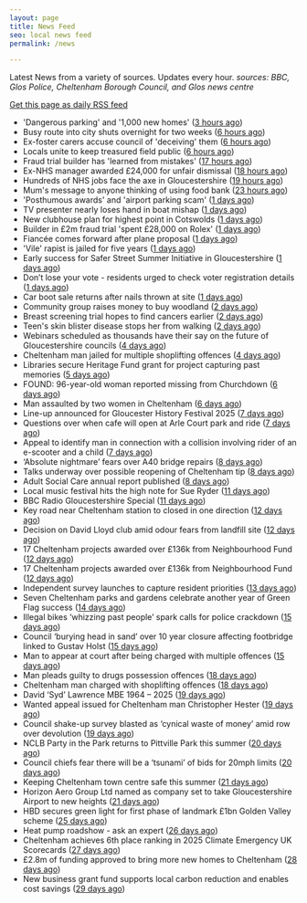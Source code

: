 ```yaml
---
layout: page
title: News Feed
seo: local news feed
permalink: /news

---
```


Latest News from a variety of sources. Updates every hour.
_sources: BBC, Glos Police, Cheltenham Borough Council, and Glos news centre_

[Get this page as daily RSS feed](/daily.rss)

<!-- news_marker starts -->
- 'Dangerous parking' and '1,000 new homes' ([3 hours ago](https://www.bbc.com/news/articles/cx2qlpqdp5yo?at_medium=RSS&at_campaign=rss))
- Busy route into city shuts overnight for two weeks ([6 hours ago](https://www.bbc.com/news/articles/c20160nlyg6o?at_medium=RSS&at_campaign=rss))
- Ex-foster carers accuse council of 'deceiving' them ([6 hours ago](https://www.bbc.com/news/articles/czxygwdn1pyo?at_medium=RSS&at_campaign=rss))
- Locals unite to keep treasured field public ([6 hours ago](https://www.bbc.com/news/videos/c80dlr7pz28o?at_medium=RSS&at_campaign=rss))
- Fraud trial builder has 'learned from mistakes' ([17 hours ago](https://www.bbc.com/news/articles/cly76y04990o?at_medium=RSS&at_campaign=rss))
- Ex-NHS manager awarded £24,000 for unfair dismissal ([18 hours ago](https://www.bbc.com/news/articles/czjm7ypgmy9o?at_medium=RSS&at_campaign=rss))
- Hundreds of NHS jobs face the axe in Gloucestershire ([19 hours ago](https://gloucesternewscentre.co.uk/hundreds-of-nhs-jobs-face-the-axe-in-gloucestershire/))
- Mum's message to anyone thinking of using food bank ([23 hours ago](https://www.bbc.com/news/articles/cly8yv3e1weo?at_medium=RSS&at_campaign=rss))
- 'Posthumous awards' and 'airport parking scam' ([1 days ago](https://www.bbc.com/news/articles/c14g83686g6o?at_medium=RSS&at_campaign=rss))
- TV presenter nearly loses hand in boat mishap ([1 days ago](https://www.bbc.com/news/articles/cedv0zwgdyeo?at_medium=RSS&at_campaign=rss))
- New clubhouse plan for highest point in Cotswolds ([1 days ago](https://www.bbc.com/news/articles/cd7yxy2l50eo?at_medium=RSS&at_campaign=rss))
- Builder in £2m fraud trial 'spent £28,000 on Rolex' ([1 days ago](https://www.bbc.com/news/articles/c1dx5zd2dvyo?at_medium=RSS&at_campaign=rss))
- Fiancée comes forward after plane proposal ([1 days ago](https://www.bbc.com/news/articles/cvgnlk58zneo?at_medium=RSS&at_campaign=rss))
- 'Vile' rapist is jailed for five years ([1 days ago](https://www.bbc.com/news/articles/c3r4l79dd48o?at_medium=RSS&at_campaign=rss))
- Early success for Safer Street Summer Initiative in Gloucestershire ([1 days ago](https://gloucesternewscentre.co.uk/early-success-for-safer-street-summer-initiative-in-gloucestershire/))
- Don’t lose your vote - residents urged to check voter registration details ([1 days ago](https://www.cheltenham.gov.uk/news/article/3037/dont_lose_your_vote_-_residents_urged_to_check_voter_registration_details))
- Car boot sale returns after nails thrown at site ([1 days ago](https://www.bbc.com/news/articles/cvg3l6g6zmpo?at_medium=RSS&at_campaign=rss))
- Community group raises money to buy  woodland ([2 days ago](https://www.bbc.com/news/articles/crmvg871yzzo?at_medium=RSS&at_campaign=rss))
- Breast screening trial hopes to find cancers earlier ([2 days ago](https://www.bbc.com/news/articles/clyzm57yl0ko?at_medium=RSS&at_campaign=rss))
- Teen's skin blister disease stops her from walking ([2 days ago](https://www.bbc.com/news/articles/cvg8gml8rn2o?at_medium=RSS&at_campaign=rss))
- Webinars scheduled as thousands have their say on the future of Gloucestershire councils ([4 days ago](https://gloucesternewscentre.co.uk/webinars-scheduled-as-thousands-have-their-say-on-the-future-of-gloucestershire-councils/))
- Cheltenham man jailed for multiple shoplifting offences ([4 days ago](https://gloucesternewscentre.co.uk/cheltenham-man-jailed-for-multiple-shoplifting-offences/))
- Libraries secure Heritage Fund grant for project capturing past memories ([5 days ago](https://gloucesternewscentre.co.uk/libraries-secure-heritage-fund-grant-for-project-capturing-past-memories/))
- FOUND: 96-year-old woman reported missing from Churchdown ([6 days ago](https://gloucesternewscentre.co.uk/search-for-96-year-old-woman-reported-missing-from-churchdown/))
- Man assaulted by two women in Cheltenham ([6 days ago](https://gloucesternewscentre.co.uk/man-assaulted-by-two-women-in-cheltenham/))
- Line-up announced for Gloucester History Festival 2025 ([7 days ago](https://gloucesternewscentre.co.uk/line-up-announced-for-gloucester-history-festival-2025/))
- Questions over when cafe will open at Arle Court park and ride ([7 days ago](https://gloucesternewscentre.co.uk/questions-over-when-cafe-will-open-at-arle-court-park-and-ride/))
- Appeal to identify man in connection with a collision involving rider of an e-scooter and a child ([7 days ago](https://gloucesternewscentre.co.uk/appeal-to-identify-man-in-connection-with-a-collision-involving-rider-of-an-e-scooter-and-a-child/))
- ‘Absolute nightmare’ fears over A40 bridge repairs ([8 days ago](https://gloucesternewscentre.co.uk/absolute-nightmare-fears-over-a40-bridge-repairs/))
- Talks underway over possible reopening of Cheltenham tip ([8 days ago](https://gloucesternewscentre.co.uk/talks-underway-over-possible-reopening-of-cheltenham-tip/))
- Adult Social Care annual report published ([8 days ago](https://gloucesternewscentre.co.uk/adult-social-care-annual-report-published/))
- Local music festival hits the high note for Sue Ryder ([11 days ago](https://gloucesternewscentre.co.uk/local-music-festival-hits-the-high-note-for-sue-ryder/))
- BBC Radio Gloucestershire Special ([11 days ago](https://www.bbc.co.uk/sounds/play/p0lqz0z2?at_medium=RSS&at_campaign=rss))
- Key road near Cheltenham station to closed in one direction ([12 days ago](https://gloucesternewscentre.co.uk/key-road-near-cheltenham-station-to-closed-in-one-direction/))
- Decision on David Lloyd club amid odour fears from landfill site ([12 days ago](https://gloucesternewscentre.co.uk/decision-on-david-lloyd-club-amid-odour-fears-from-landfill-site/))
- 17 Cheltenham projects awarded over £136k from Neighbourhood Fund ([12 days ago](https://gloucesternewscentre.co.uk/17-cheltenham-projects-awarded-over-136k-from-neighbourhood-fund/))
- 17 Cheltenham projects awarded over £136k from Neighbourhood Fund ([12 days ago](https://www.cheltenham.gov.uk/news/article/3036/17_cheltenham_projects_awarded_over_136k_from_neighbourhood_fund))
- Independent survey launches to capture resident priorities ([13 days ago](https://www.cheltenham.gov.uk/news/article/3035/independent_survey_launches_to_capture_resident_priorities))
- Seven Cheltenham parks and gardens celebrate another year of Green Flag success ([14 days ago](https://www.cheltenham.gov.uk/news/article/3034/seven_cheltenham_parks_and_gardens_celebrate_another_year_of_green_flag_success))
- Illegal bikes ‘whizzing past people’ spark calls for police crackdown ([15 days ago](https://gloucesternewscentre.co.uk/illegal-bikes-whizzing-past-people-spark-calls-for-police-crackdown/))
- Council ‘burying head in sand’ over 10 year closure affecting footbridge linked to Gustav Holst ([15 days ago](https://gloucesternewscentre.co.uk/council-burying-head-in-sand-over-10-year-closure-affecting-footbridge-linked-to-gustav-holst/))
- Man to appear at court after being charged with multiple offences ([15 days ago](https://gloucesternewscentre.co.uk/man-to-appear-at-court-after-being-charged-with-multiple-offences/))
- Man pleads guilty to drugs possession offences ([18 days ago](https://gloucesternewscentre.co.uk/man-pleads-guilty-to-drugs-possession-offences/))
- Cheltenham man charged with shoplifting offences ([18 days ago](https://gloucesternewscentre.co.uk/cheltenham-man-charged-with-shoplifting-offences/))
- David ‘Syd’ Lawrence MBE 1964 – 2025 ([19 days ago](https://www.bbc.co.uk/sounds/play/p0lpkk2r?at_medium=RSS&at_campaign=rss))
- Wanted appeal issued for Cheltenham man Christopher Hester ([19 days ago](https://gloucesternewscentre.co.uk/wanted-appeal-issued-for-cheltenham-man-christopher-hester/))
- Council shake-up survey blasted as ‘cynical waste of money’ amid row over devolution ([19 days ago](https://gloucesternewscentre.co.uk/council-shake-up-survey-blasted-as-cynical-waste-of-money-amid-row-over-devolution/))
- NCLB Party in the Park returns to Pittville Park this summer ([20 days ago](https://www.cheltenham.gov.uk/news/article/3033/nclb_party_in_the_park_returns_to_pittville_park_this_summer))
- Council chiefs fear there will be a ‘tsunami’ of bids for 20mph limits ([20 days ago](https://gloucesternewscentre.co.uk/council-chiefs-fear-there-will-be-a-tsunami-of-bids-for-20mph-limits/))
- Keeping Cheltenham town centre safe this summer ([21 days ago](https://www.cheltenham.gov.uk/news/article/3032/keeping_cheltenham_town_centre_safe_this_summer))
- Horizon Aero Group Ltd named as company set to take Gloucestershire Airport to new heights ([21 days ago](https://www.cheltenham.gov.uk/news/article/3031/horizon_aero_group_ltd_named_as_company_set_to_take_gloucestershire_airport_to_new_heights))
- HBD secures green light for first phase of landmark £1bn Golden Valley scheme ([25 days ago](https://www.cheltenham.gov.uk/news/article/3030/hbd_secures_green_light_for_first_phase_of_landmark_1bn_golden_valley_scheme))
- Heat pump roadshow - ask an expert ([26 days ago](https://www.cheltenham.gov.uk/news/article/3029/heat_pump_roadshow_-_ask_an_expert))
- Cheltenham achieves 6th place ranking in 2025 Climate Emergency UK Scorecards ([27 days ago](https://www.cheltenham.gov.uk/news/article/3028/cheltenham_achieves_6th_place_ranking_in_2025_climate_emergency_uk_scorecards))
- £2.8m of funding approved to bring more new homes to Cheltenham ([28 days ago](https://www.cheltenham.gov.uk/news/article/3027/28m_of_funding_approved_to_bring_more_new_homes_to_cheltenham))
- New business grant fund supports local carbon reduction and enables cost savings ([29 days ago](https://www.cheltenham.gov.uk/news/article/3026/new_business_grant_fund_supports_local_carbon_reduction_and_enables_cost_savings))

<!-- news_marker ends -->

